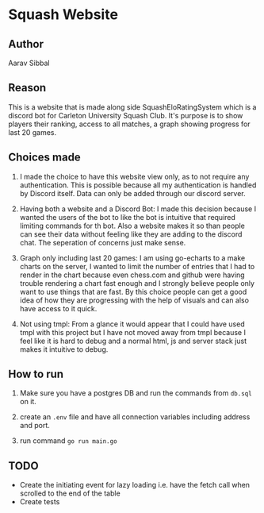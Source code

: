# Squash Website

## Author
Aarav Sibbal

## Reason

This is a website that is made along side SquashEloRatingSystem which is a discord bot for Carleton University Squash Club. It's purpose is to show players their ranking, access to all matches, a graph showing progress for last 20 games. 

## Choices made

1. I made the choice to have this website view only, as to not require any authentication. This is possible because all my authentication is handled by Discord itself. Data can only be added through our discord server.

2. Having both a website and a Discord Bot: I made this decision because I wanted the users of the bot to like the bot is intuitive that required limiting commands for th bot. Also a website makes it so than people can see their data without feeling like they are adding to the discord chat. The seperation of concerns just make sense. 

3. Graph only including last 20 games: I am using go-echarts to a make charts on the server, I wanted to limit the number of entries that I had to render in the chart because even chess.com and github were having trouble rendering a chart fast enough and I strongly believe people only want to use things that are fast. By this choice people can get a good idea of how they are progressing with the help of visuals and can also have access to it quick.

4. Not using tmpl: From a glance it would appear that I could have used tmpl with this project but I have not moved away from tmpl because I feel like it is hard to debug and a normal html, js and server stack just makes it intuitive to debug. 

## How to run

1. Make sure you have a postgres DB and run the commands from `db.sql` on it. 

2. create an `.env` file and have all connection variables including address and port. 

3. run command ```go run main.go```

## TODO

- Create the initiating event for lazy loading i.e. have the fetch call when scrolled to the end of the table
- Create tests